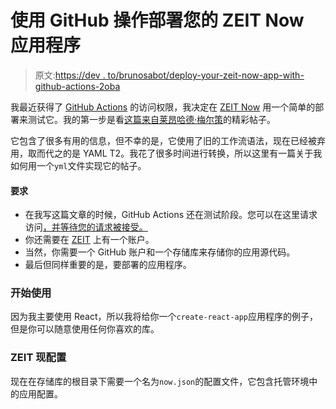 # 使用 GitHub 操作部署您的 ZEIT Now 应用程序

> 原文:[https://dev . to/brunosabot/deploy-your-zeit-now-app-with-github-actions-2oba](https://dev.to/brunosabot/deploy-your-zeit-now-app-with-github-actions-2oba)

我最近获得了 [GitHub Actions](https://github.com/features/actions) 的访问权限，我决定在 [ZEIT Now](https://zeit.co/home) 用一个简单的部署来测试它。我的第一步是看[这篇来自](https://medium.com/peerigon/how-to-continuously-deploy-a-cra-using-github-actions-and-zeit-f7bbd3b60da3)[莱昂哈德·梅尔策](https://medium.com/@leomelzer)的精彩帖子。

它包含了很多有用的信息，但不幸的是，它使用了旧的工作流语法，现在已经被弃用，取而代之的是 YAML T2。我花了很多时间进行转换，所以这里有一篇关于我如何用一个`yml`文件实现它的帖子。

#### [](#requirements)要求

*   在我写这篇文章的时候，GitHub Actions 还在测试阶段。您可以在这里请求访问[，并等待您的请求被接受。](https://github.com/features/actions)
*   你还需要在 [ZEIT](https://zeit.co/home) 上有一个账户。
*   当然，你需要一个 GitHub 账户和一个存储库来存储你的应用源代码。
*   最后但同样重要的是，要部署的应用程序。

### [](#get-started)开始使用

因为我主要使用 React，所以我将给你一个`create-react-app`应用程序的例子，但是你可以随意使用任何你喜欢的库。

### [](#zeit-now-configuration)ZEIT 现配置

现在在存储库的根目录下需要一个名为`now.json`的配置文件，它包含托管环境中的应用配置。